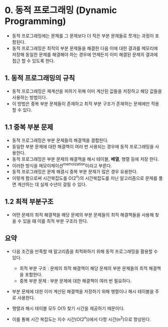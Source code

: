 # 0. 동적 프로그래밍 (Dynamic Programming)
* 동적 프로그래밍에는 문제를 그 문제보다 더 작은 부분 문제들로 쪼개는 과정이 포함된다.
* 동적 프로그래밍은 최적의 부분 문제들을 해결한 다음 이에 대한 결과를 메모리에 저장해 동일한 문제를 해결해야 하는 경우에 언제든지 이미 해결된 문제의 결과에 접근 할 수 있도록 한다.

## 1. 동적 프로그래밍의 규칙
* 동적 프로그래밍은 재계산을 피하기 위해 이미 계산된 값들을 저장하고 해당 값들을 사용하는 방법이다.
* 이 방법은 중복 부분 문제들이 존재하고 최적 부분 구조가 존재하는 문제에만 적용할 수 있다.

## 1.1 중복 부분 문제
* 동적 프로그래밍은 부분 문제들의 해결책을 결합한다.
* 동일한 부분 문제에 대한 해결책이 여러 번 사용되는 경우에 동적 프로그래밍을 사용한다.
* 동적 프로그래밍은 부분 문제의 해결책을 해시 테이블, **배열**, 행렬 등에 저장 한다.
* 이러한 방식을 메모이제이션<sup>memoization</sup>이라고 부른다. 
* 동적 프로그래밍은 문제 해결시 중복 부분 문제가 많은 경우 유용한다.
* 이렇게 함으로써 시간복잡도를 O(2<sup>n</sup>)의 시간복잡도를 지닌 알고리즘으로 문제를 풀면 계산하는 데 실제 수년이 걸릴 수 있다.

## 1.2 최적 부분구조
* 어떤 문제의 최적 해결책을 해당 문제의 부분 문제들의 최적 해결책들을 사용해 찾을 수 있을 떄 이를 최적 부분 구조라 한다.

## 요약
* 다음 조건을 만족할 때 알고리즘을 최적화하기 위해 동적 프로그래밍을 활용할 수 있다.
    * 최적 부분 구조 : 문제의 최적 해결책이 해당 문제의 부분 문제들의 최적 해결책을 포함한다.
    * 중복 부분 문제 : 부분 문제에 대한 해결책이 여러 번 필요하다.

* 부분 문제에 대한 이미 계산된 해결책을 저장하기 위해 행렬이나 해시 테이블을 주로 사용한다.
* 행렬과 해시 테이블 모두 O(1) 찾기 시간을 제공하기 때문이다.
* 이를 통해 시간 복잡도는 지수 시간(O(2<sup>n</sup>))에서 다항 시간(n<sup>2</sup>)으로 향상된다.
